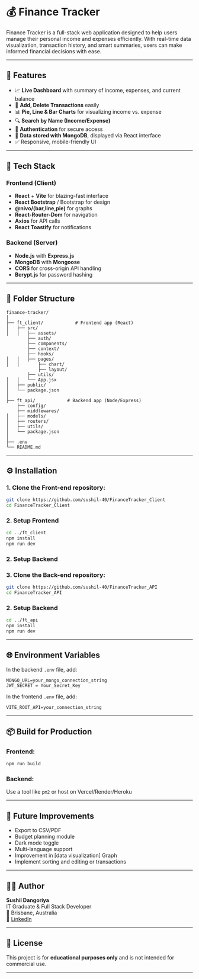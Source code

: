 # 💰 Finance Tracker

Finance Tracker is a full-stack web application designed to help users manage their personal income and expenses efficiently. With real-time data visualization, transaction history, and smart summaries, users can make informed financial decisions with ease.

---

## 🧠 Features

- 📈 **Live Dashboard** with summary of income, expenses, and current balance
- 💸 **Add, Delete Transactions** easily
- 📊 **Pie, Line & Bar Charts** for visualizing income vs. expense
- 🔍 **Search by Name (Income/Expense)**
- 🔐 **Authentication** for secure access
- 💾 **Data stored with MongoDB**, displayed via React interface
- ✅ Responsive, mobile-friendly UI

---

## 🚀 Tech Stack

### Frontend (Client)

- **React** + **Vite** for blazing-fast interface
- **React Bootstrap** / Bootstrap for design
- **@nivo/(bar,line,pie)** for graphs
- **React-Router-Dom** for navigation
- **Axios** for API calls
- **React Toastify** for notifications

### Backend (Server)

- **Node.js** with **Express.js**
- **MongoDB** with **Mongoose**
- **CORS** for cross-origin API handling
- **Bcrypt.js** for password hashing

---

## 📁 Folder Structure

```
finance-tracker/
│
├── ft_client/            # Frontend app (React)
│   ├── src/
│   │   ├── assets/
        ├── auth/
        ├── components/
        ├── context/
        ├── hooks/
│   │   ├── pages/
│   │       ├── chart/
            ├── layout/
        ├── utils/
│   │   └── App.jsx
│   ├── public/
│   └── package.json
│
├── ft_api/            # Backend app (Node/Express)
    ├── config/
    ├── middlewares/
│   ├── models/
│   ├── routers/
│   ├── utils/
│   └── package.json
│
├── .env
└── README.md
```

---

## ⚙️ Installation

### 1. Clone the Front-end repository:

```bash
git clone https://github.com/sushil-40/FinanceTracker_Client
cd FinanceTracker_Client
```

### 2. Setup Frontend

```bash
cd ../ft_client
npm install
npm run dev
```

### 2. Setup Backend

### 3. Clone the Back-end repository:

```bash
git clone https://github.com/sushil-40/FinanceTracker_API
cd FinanceTracker_API
```

### 2. Setup Backend

```bash
cd ../ft_api
npm install
npm run dev
```

---

## 🌐 Environment Variables

In the backend `.env` file, add:

```env
MONGO_URL=your_mongo_connection_string
JWT_SECRET = Your_Secret_Key
```

In the frontend `.env` file, add:

```env
VITE_ROOT_API=your_connection_string
```

---

## 📦 Build for Production

### Frontend:

```bash
npm run build
```

### Backend:

Use a tool like `pm2` or host on Vercel/Render/Heroku

---

## 📌 Future Improvements

- Export to CSV/PDF
- Budget planning module
- Dark mode toggle
- Multi-language support
- Improvement in [data visualization] Graph
- Implement sorting and editing or transactions

---

## 🧑‍💻 Author

**Sushil Dangoriya**  
IT Graduate & Full Stack Developer  
📍 Brisbane, Australia  
🔗 [LinkedIn](https://www.linkedin.com/in/sushil-40)

---

## 📄 License

This project is for **educational purposes only** and is not intended for commercial use.

---

